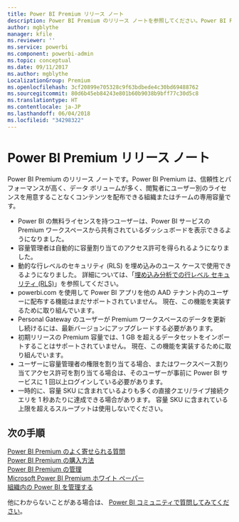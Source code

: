 ```yaml
---
title: Power BI Premium リリース ノート
description: Power BI Premium のリリース ノートを参照してください。Power BI Premium は組織またはチームの専用容量です。
author: mgblythe
manager: kfile
ms.reviewer: ''
ms.service: powerbi
ms.component: powerbi-admin
ms.topic: conceptual
ms.date: 09/11/2017
ms.author: mgblythe
LocalizationGroup: Premium
ms.openlocfilehash: 3cf20899e705328c9f63bdbede4c30bd69488762
ms.sourcegitcommit: 80d6b45eb84243e801b60b9038b9bff77c30d5c8
ms.translationtype: HT
ms.contentlocale: ja-JP
ms.lasthandoff: 06/04/2018
ms.locfileid: "34298322"
---
```

# <a name="power-bi-premium-release-notes"></a>Power BI Premium リリース ノート
Power BI Premium のリリース ノートです。Power BI Premium は、信頼性とパフォーマンスが高く、データ ボリュームが多く、閲覧者にユーザー別のライセンスを用意することなくコンテンツを配布できる組織またはチームの専用容量です。

* Power BI の無料ライセンスを持つユーザーは、Power BI サービスの Premium ワークスペースから共有されているダッシュボードを表示できるようになりました。
* 容量管理者は自動的に容量割り当てのアクセス許可を得られるようになりました。
* 動的な行レベルのセキュリティ (RLS) を埋め込みのユース ケースで使用できるようになりました。 詳細については、「[埋め込み分析での行レベル セキュリティ (RLS)](developer/embedded-row-level-security.md)」を参照してください。
* powerbi.com を使用して Power BI アプリを他の AAD テナント内のユーザーに配布する機能はまだサポートされていません。 現在、この機能を実装するために取り組んでいます。
* Personal Gateway のユーザーが Premium ワークスペースのデータを更新し続けるには、最新バージョンにアップグレードする必要があります。
* 初期リリースの Premium 容量では、1 GB を超えるデータセットをインポートすることはサポートされていません。 現在、この機能を実装するために取り組んでいます。
* ユーザーに容量管理者の権限を割り当てる場合、またはワークスペース割り当てアクセス許可を割り当てる場合は、そのユーザーが事前に Power BI サービスに 1 回以上ログインしている必要があります。
* 一時的に、容量 SKU に含まれているよりも多くの直接クエリ/ライブ接続クエリを 1 秒あたりに達成できる場合があります。 容量 SKU に含まれている上限を超えるスループットは使用しないでください。

## <a name="next-steps"></a>次の手順
[Power BI Premium のよく寄せられる質問](service-premium-faq.md)  
[Power BI Premium の購入方法](service-admin-premium-purchase.md)  
[Power BI Premium の管理](service-admin-premium-manage.md)  
[Microsoft Power BI Premium ホワイト ペーパー](https://aka.ms/pbipremiumwhitepaper)  
[組織内の Power BI を管理する](service-admin-administering-power-bi-in-your-organization.md)  

他にわからないことがある場合は、 [Power BI コミュニティで質問してみてください](https://community.powerbi.com/)。

